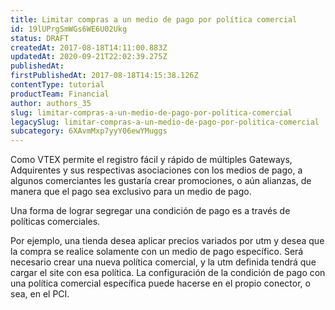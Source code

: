 ```yaml
---
title: Limitar compras a un medio de pago por política comercial
id: 19lUPrgSmWGs6WE6U02Ukg
status: DRAFT
createdAt: 2017-08-18T14:11:00.883Z
updatedAt: 2020-09-21T22:02:39.275Z
publishedAt: 
firstPublishedAt: 2017-08-18T14:15:38.126Z
contentType: tutorial
productTeam: Financial
author: authors_35
slug: limitar-compras-a-un-medio-de-pago-por-politica-comercial
legacySlug: limitar-compras-a-un-medio-de-pago-por-politica-comercial
subcategory: 6XAvmMxp7yyY06ewYMuggs
---
```


Como VTEX permite el registro fácil y rápido de múltiples Gateways, Adquirentes y sus respectivas asociaciones con los medios de pago, a algunos comerciantes les gustaría crear promociones, o aún alianzas, de manera que el pago sea exclusivo para un medio de pago.

Una forma de lograr segregar una condición de pago es a través de políticas comerciales.

Por ejemplo, una tienda desea aplicar precios variados por utm y desea que la compra se realice solamente con un medio de pago específico. Será necesario crear una nueva política comercial, y la utm definida tendrá que cargar el site con esa política. La configuración de la condición de pago con una política comercial específica puede hacerse en el propio conector, o sea, en el PCI.
